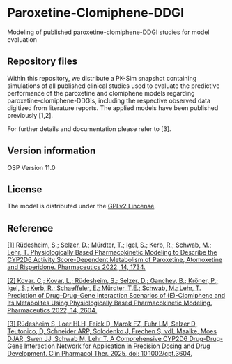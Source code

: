 # Paroxetine-Clomiphene-DDGI
Modeling of published paroxetine-clomiphene-DDGI studies for model evaluation

## Repository files
Within this repository, we distribute a PK-Sim snapshot containing simulations of all published clinical studies used to evaluate the predictive performance of the paroxetine and clomiphene models regarding paroxetine-clomiphene-DDGIs, including the respective observed data digitized from literature reports. The applied models have been published previously [1,2]. 

For further details and documentation please refer to [3].


## Version information

OSP Version 11.0

## License 
The model is distributed under the [GPLv2 Lincense](https://github.com/Open-Systems-Pharmacology/Suite/blob/develop/LICENSE).

## Reference
[[1] Rüdesheim, S.; Selzer, D.; Mürdter, T.; Igel, S.; Kerb, R.; Schwab, M.; Lehr, T. Physiologically Based Pharmacokinetic Modeling to Describe the CYP2D6 Activity Score-Dependent Metabolism of Paroxetine, Atomoxetine and Risperidone. Pharmaceutics 2022, 14, 1734.](https://doi.org/10.3390/pharmaceutics14081734)

[[2] Kovar, C.; Kovar, L.; Rüdesheim, S.; Selzer, D.; Ganchev, B.; Kröner, P.; Igel, S.; Kerb, R.; Schaeffeler, E.; Mürdter, T.E.; Schwab, M.; Lehr, T. Prediction of Drug–Drug–Gene Interaction Scenarios of (E)-Clomiphene and Its Metabolites Using Physiologically Based Pharmacokinetic Modeling. Pharmaceutics 2022, 14, 2604.](https://www.mdpi.com/1999-4923/14/12/2604)

[[3] Rüdesheim S, Loer HLH, Feick D, Marok FZ, Fuhr LM, Selzer D, Teutonico, D, Schneider ARP, Solodenko J, Frechen S, vdL Maaike, Moes DJAR, Swen JJ, Schwab M, Lehr T. A Comprehensive CYP2D6 Drug-Drug-Gene Interaction Network for Application in Precision Dosing and Drug Development. Clin Pharmacol Ther. 2025, doi: 10.1002/cpt.3604.](https://pubmed.ncbi.nlm.nih.gov/39953671/)
